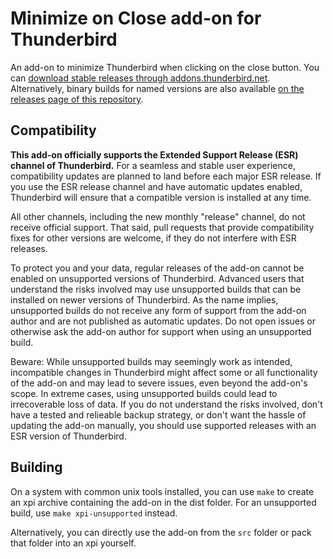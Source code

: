 # Minimize on Close add-on for Thunderbird

An add-on to minimize Thunderbird when clicking on the close button. You can [download stable releases through addons.thunderbird.net](https://addons.thunderbird.net/thunderbird/addon/minimize-on-close/). Alternatively, binary builds for named versions are also available [on the releases page of this repository](https://github.com/rsjtdrjgfuzkfg/minimize-on-close/releases).


## Compatibility

**This add-on officially supports the Extended Support Release (ESR) channel of Thunderbird.** For a seamless and stable user experience, compatibility updates are planned to land before each major ESR release. If you use the ESR release channel and have automatic updates enabled, Thunderbird will ensure that a compatible version is installed at any time.

All other channels, including the new monthly "release" channel, do not receive official support. That said, pull requests that provide compatibility fixes for other versions are welcome, if they do not interfere with ESR releases.

To protect you and your data, regular releases of the add-on cannot be enabled on unsupported versions of Thunderbird. Advanced users that understand the risks involved may use unsupported builds that can be installed on newer versions of Thunderbird. As the name implies, unsupported builds do not receive any form of support from the add-on author and are not published as automatic updates. Do not open issues or otherwise ask the add-on author for support when using an unsupported build.

Beware: While unsupported builds may seemingly work as intended, incompatible changes in Thunderbird might affect some or all functionality of the add-on and may lead to severe issues, even beyond the add-on's scope. In extreme cases, using unsupported builds could lead to irrecoverable loss of data. If you do not understand the risks involved, don't have a tested and relieable backup strategy, or don't want the hassle of updating the add-on manually, you should use supported releases with an ESR version of Thunderbird.


## Building

On a system with common unix tools installed, you can use `make` to create an xpi archive containing the add-on in the dist folder. For an unsupported build, use `make xpi-unsupported` instead.

Alternatively, you can directly use the add-on from the `src` folder or pack that folder into an xpi yourself.
